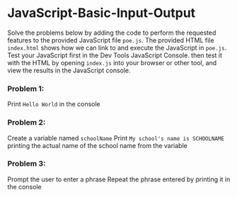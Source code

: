 # JavaScript-Basic-Input-Output

Solve the problems below by adding the code to perform the requested features to the provided JavaScript file ```poe.js```. The provided HTML file ```index.html``` shows how we can link to and execute the JavaScript in ```poe.js```. Test your JavaScript first in the Dev Tools JavaScript Console. then test it with the HTML by opening ```index.js``` into your browser or other tool, and view the results in the JavaScript console.

### Problem 1:
Print `Hello World` in the console

### Problem 2:
Create a variable named `schoolName`
Print `My school's name is SCHOOLNAME` printing the actual name of the school name from the variable

### Problem 3:
Prompt the user to enter a phrase
Repeat the phrase entered by printing it in the console
